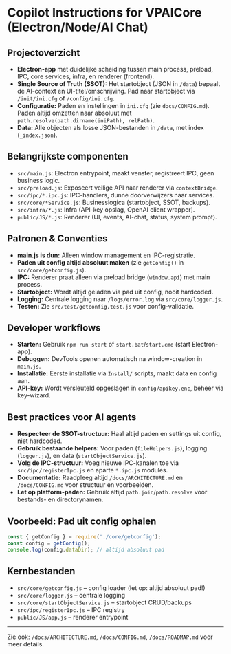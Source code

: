 # Copilot Instructions for VPAICore (Electron/Node/AI Chat)

## Projectoverzicht
- **Electron-app** met duidelijke scheiding tussen main process, preload, IPC, core services, infra, en renderer (frontend).
- **Single Source of Truth (SSOT):** Het startobject (JSON in `/data`) bepaalt de AI-context en UI-titel/omschrijving. Pad naar startobject via `/init/ini.cfg` of `/config/ini.cfg`.
- **Configuratie:** Paden en instellingen in `ini.cfg` (zie `docs/CONFIG.md`). Paden altijd omzetten naar absoluut met `path.resolve(path.dirname(iniPath), relPath)`.
- **Data:** Alle objecten als losse JSON-bestanden in `/data`, met index (`_index.json`).

## Belangrijkste componenten
- `src/main.js`: Electron entrypoint, maakt venster, registreert IPC, geen business logic.
- `src/preload.js`: Exposeert veilige API naar renderer via `contextBridge`.
- `src/ipc/*.ipc.js`: IPC-handlers, dunne doorverwijzers naar services.
- `src/core/*Service.js`: Businesslogica (startobject, SSOT, backups).
- `src/infra/*.js`: Infra (API-key opslag, OpenAI client wrapper).
- `public/JS/*.js`: Renderer (UI, events, AI-chat, status, system prompt).

## Patronen & Conventies
- **main.js is dun:** Alleen window management en IPC-registratie.
- **Paden uit config altijd absoluut maken** (zie `getConfig()` in `src/core/getconfig.js`).
- **IPC:** Renderer praat alleen via preload bridge (`window.api`) met main process.
- **Startobject:** Wordt altijd geladen via pad uit config, nooit hardcoded.
- **Logging:** Centrale logging naar `/logs/error.log` via `src/core/logger.js`.
- **Testen:** Zie `src/test/getconfig.test.js` voor config-validatie.

## Developer workflows
- **Starten:** Gebruik `npm run start` of `start.bat`/`start.cmd` (start Electron-app).
- **Debuggen:** DevTools openen automatisch na window-creation in `main.js`.
- **Installatie:** Eerste installatie via `Install/` scripts, maakt data en config aan.
- **API-key:** Wordt versleuteld opgeslagen in `config/apikey.enc`, beheer via key-wizard.

## Best practices voor AI agents
- **Respecteer de SSOT-structuur:** Haal altijd paden en settings uit config, niet hardcoded.
- **Gebruik bestaande helpers:** Voor paden (`fileHelpers.js`), logging (`logger.js`), en data (`startObjectService.js`).
- **Volg de IPC-structuur:** Voeg nieuwe IPC-kanalen toe via `src/ipc/registerIpc.js` en aparte `*.ipc.js` modules.
- **Documentatie:** Raadpleeg altijd `/docs/ARCHITECTURE.md` en `/docs/CONFIG.md` voor structuur en voorbeelden.
- **Let op platform-paden:** Gebruik altijd `path.join`/`path.resolve` voor bestands- en directorynamen.

## Voorbeeld: Pad uit config ophalen
```js
const { getConfig } = require('./core/getconfig');
const config = getConfig();
console.log(config.dataDir); // altijd absoluut pad
```

## Kernbestanden
- `src/core/getconfig.js` – config loader (let op: altijd absoluut pad!)
- `src/core/logger.js` – centrale logging
- `src/core/startObjectService.js` – startobject CRUD/backups
- `src/ipc/registerIpc.js` – IPC registry
- `public/JS/app.js` – renderer entrypoint

---
Zie ook: `/docs/ARCHITECTURE.md`, `/docs/CONFIG.md`, `/docs/ROADMAP.md` voor meer details.
